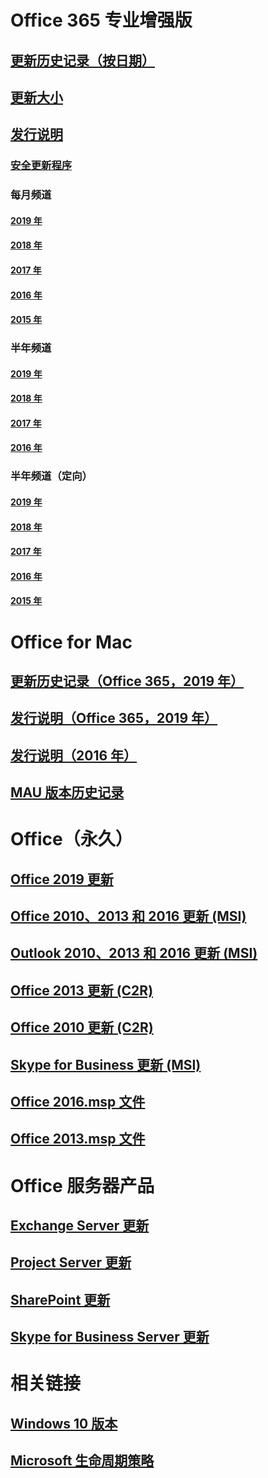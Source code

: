 # Office 365 专业增强版
## [更新历史记录（按日期）](update-history-office365-proplus-by-date.md)
## [更新大小](download-sizes-office365-proplus-updates.md)

## [发行说明](release-notes-office365-proplus.md)

### [安全更新程序](office365-proplus-security-updates.md)

### 每月频道
#### [2019 年](monthly-channel-2019.md)
#### [2018 年](monthly-channel-2018.md)
#### [2017 年](monthly-channel-2017.md)
#### [2016 年](monthly-channel-2016.md)
#### [2015 年](monthly-channel-2015.md)

### 半年频道
#### [2019 年](semi-annual-channel-2019.md)
#### [2018 年](semi-annual-channel-2018.md)
#### [2017 年](semi-annual-channel-2017.md)
#### [2016 年](semi-annual-channel-2016.md)

### 半年频道（定向）
#### [2019 年](semi-annual-channel-targeted-2019.md)
#### [2018 年](semi-annual-channel-targeted-2018.md)
#### [2017 年](semi-annual-channel-targeted-2017.md)
#### [2016 年](semi-annual-channel-targeted-2016.md)
#### [2015 年](semi-annual-channel-targeted-2015.md)

# Office for Mac
## [更新历史记录（Office 365，2019 年）](update-history-office-for-mac.md)
## [发行说明（Office 365，2019 年）](release-notes-office-for-mac.md)
## [发行说明（2016 年）](release-notes-office-2016-mac.md)
## [MAU 版本历史记录](release-history-microsoft-autoupdate.md)

# Office（永久）
## [Office 2019 更新](update-history-office-2019.md)
## [Office 2010、2013 和 2016 更新 (MSI)](office-updates-msi.md)
## [Outlook 2010、2013 和 2016 更新 (MSI)](outlook-updates-msi.md)
## [Office 2013 更新 (C2R)](update-history-office-2013.md)
## [Office 2010 更新 (C2R)](update-history-office-2010-click-to-run.md)
## [Skype for Business 更新 (MSI)](https://docs.microsoft.com/SkypeForBusiness/sfb-client-updates)
## [Office 2016.msp 文件](msp-files-office-2016.md)
## [Office 2013.msp 文件](msp-files-office-2013.md)

# Office 服务器产品
## [Exchange Server 更新](https://docs.microsoft.com/Exchange/new-features/build-numbers-and-release-dates)
## [Project Server 更新](project-server-updates.md)
## [SharePoint 更新](sharepoint-updates.md)
## [Skype for Business Server 更新](https://docs.microsoft.com/SkypeForBusiness/sfb-server-updates)

# 相关链接
## [Windows 10 版本](https://www.microsoft.com/itpro/windows-10/release-information)
## [Microsoft 生命周期策略](https://support.microsoft.com/lifecycle)


